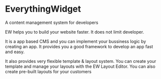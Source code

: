 # EverythingWidget
A content management system for developers

EW helps you to build your website faster. It does not limit developer.

It is a app based CMS and you can implement your bussiness logic by creating an app. It provides you a good framework to develop an app fast and easy.

It also provides very flexible template & layout system. You can create your template and manage your layouts with the EW Layout Editor.
You can also create pre-built layouts for your customers
